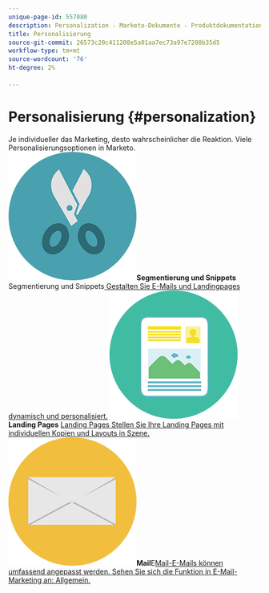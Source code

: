 ```yaml
---
unique-page-id: 557080
description: Personalization - Marketo-Dokumente - Produktdokumentation
title: Personalisierung
source-git-commit: 26573c20c411208e5a01aa7ec73a97e7208b35d5
workflow-type: tm+mt
source-wordcount: '76'
ht-degree: 2%

---
```



# Personalisierung {#personalization}

Je individueller das Marketing, desto wahrscheinlicher die Reaktion. Viele Personalisierungsoptionen in Marketo.
**&#x200B; ![Segmentierung und Snippets](assets/graphic-design-tools-18.png)Segmentierung und Snippets**&#x200B;Segmentierung und Snippets[ Gestalten Sie E-Mails und Landingpages dynamisch und personalisiert.](https://docs.marketo.com/display/DOCS/Segmentation+and+Snippets)     **&#x200B; ![Landing Pages](assets/office-artboard-80.png)Landing Pages** [Landing Pages Stellen Sie Ihre Landing Pages mit individuellen Kopien und Layouts in Szene.](https://docs.marketo.com/display/DOCS/Personalizing+Landing+Pages)     **&#x200B; ![E](assets/office-27-1.png)Mail**&#x200B;E[Mail-E-Mails können umfassend angepasst werden. Sehen Sie sich die Funktion in E-Mail-Marketing an: Allgemein.](https://docs.marketo.com/display/DOCS/General)
